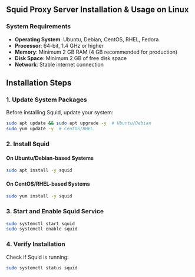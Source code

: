 ## Squid Proxy Server Installation & Usage on Linux

### **System Requirements**

- **Operating System**: Ubuntu, Debian, CentOS, RHEL, Fedora
- **Processor**: 64-bit, 1.4 GHz or higher
- **Memory**: Minimum 2 GB RAM (4 GB recommended for production)
- **Disk Space**: Minimum 2 GB of free disk space
- **Network**: Stable internet connection


## **Installation Steps**

### **1. Update System Packages**
Before installing Squid, update your system:

```bash
sudo apt update && sudo apt upgrade -y  # Ubuntu/Debian
sudo yum update -y  # CentOS/RHEL
```

### **2. Install Squid**
#### **On Ubuntu/Debian-based Systems**
```bash
sudo apt install -y squid
```

#### **On CentOS/RHEL-based Systems**
```bash
sudo yum install -y squid
```

### **3. Start and Enable Squid Service**

```bash
sudo systemctl start squid
sudo systemctl enable squid
```

### **4. Verify Installation**
Check if Squid is running:
```bash
sudo systemctl status squid
```
